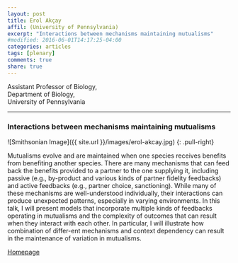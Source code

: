 ```yaml
---
layout: post
title: Erol Akçay
affil: (University of Pennsylvania)
excerpt: "Interactions between mechanisms maintaining mutualisms"
#modified: 2016-06-01T14:17:25-04:00
categories: articles
tags: [plenary]
comments: true
share: true
---
```


Assistant Professor of Biology,  
Department of Biology,  
University of Pennsylvania  

---

### Interactions between mechanisms maintaining mutualisms

<!-- Lorem ipsum dolor sit amet, test link adipiscing elit. **This is strong**. Nullam dignissim convallis est. Quisque aliquam. -->

![Smithsonian Image]({{ site.url }}/images/erol-akcay.jpg)
{: .pull-right}


Mutualisms evolve and are maintained when one species receives benefits from benefiting another species. There are many mechanisms that can feed back the benefits provided to a partner to the one supplying it, including passive (e.g., by-product and various kinds of partner fidelity feedbacks) and active feedbacks (e.g., partner choice, sanctioning). While many of these mechanisms are well-understood individually, their interactions can produce unexpected patterns, especially in varying environments. In this talk, I will present models that incorporate multiple kinds of feedbacks operating in mutualisms and the complexity of outcomes that can result when they interact with each other. In particular, I will illustrate how combination of differ-ent mechanisms and context dependency can result in the maintenance of variation in mutualisms.

<!-- *This is emphasized*. Donec faucibus. Nunc iaculis suscipit dui. 53 = 125. Water is H<sub>2</sub>O. Nam sit amet sem. Aliquam libero nisi, imperdiet at, tincidunt nec, gravida vehicula, nisl. The New York Times <cite>(That’s a citation)</cite>. <u>Underline</u>. Maecenas ornare tortor. Donec sed tellus eget sapien fringilla nonummy. Mauris a ante. Suspendisse quam sem, consequat at, commodo vitae, feugiat in, nunc. Morbi imperdiet augue quis tellus.

HTML and <abbr title="cascading stylesheets">CSS<abbr> are our tools. Mauris a ante. Suspendisse quam sem, consequat at, commodo vitae, feugiat in, nunc. Morbi imperdiet augue quis tellus. Praesent mattis, massa quis luctus fermentum, turpis mi volutpat justo, eu volutpat enim diam eget metus.

### Blockquotes

> Lorem ipsum dolor sit amet, test link adipiscing elit. Nullam dignissim convallis est. Quisque aliquam.

## Buttons -->

<div markdown="0"><a href="https://www.bio.upenn.edu/people/erol-akcay" class="btn">Homepage</a></div>
